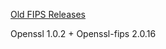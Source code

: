 [Old FIPS Releases](https://www.openssl.org/source/old/fips/index.html)



Openssl 1.0.2 + Openssl-fips 2.0.16